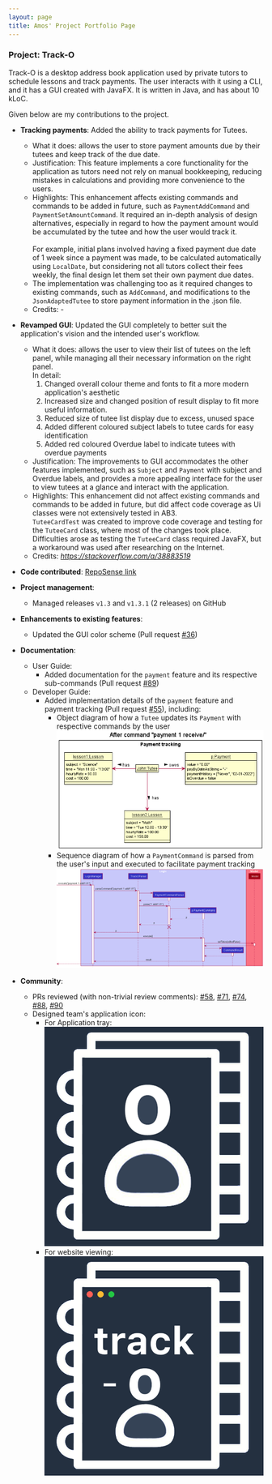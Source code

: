 ```yaml
---
layout: page
title: Amos' Project Portfolio Page
---
```


### Project: Track-O

Track-O is a desktop address book application used by private tutors to schedule lessons and track payments. The user interacts with it using a CLI, and it has a GUI created with JavaFX. It is written in Java, and has about 10 kLoC.

Given below are my contributions to the project.

* **Tracking payments**: Added the ability to track payments for Tutees.
  * What it does: allows the user to store payment amounts due by their tutees and keep track of the due date.
  * Justification: This feature implements a core functionality for the application as tutors need not rely on manual bookkeeping, reducing mistakes in calculations and providing more convenience to the users.
  * Highlights: This enhancement affects existing commands and commands to be added in future, such as `PaymentAddCommand` and `PaymentSetAmountCommand`.
  It required an in-depth analysis of design alternatives, especially in regard to how the payment amount would be accumulated by the tutee and how the user would track it.
  <br><br>
  For example, initial plans involved having a fixed payment due date of 1 week since a payment was made, to be calculated automatically using `LocalDate`, but considering not all tutors collect their fees weekly, the final design let them set their own payment due dates.
  * The implementation was challenging too as it required changes to existing commands, such as `AddCommand`, and modifications to the `JsonAdaptedTutee` to store payment information in the .json file.
  * Credits: *-*

* **Revamped GUI**: Updated the GUI completely to better suit the application's vision and the intended user's workflow.
  * What it does: allows the user to view their list of tutees on the left panel, while managing all their necessary information on the right panel.
  <br> In detail:
    1. Changed overall colour theme and fonts to fit a more modern application's aesthetic
    2. Increased size and changed position of result display to fit more useful information.
    3. Reduced size of tutee list display due to excess, unused space
    4. Added different coloured subject labels to tutee cards for easy identification
    5. Added red coloured Overdue label to indicate tutees with overdue payments
  * Justification: The improvements to GUI accommodates the other features implemented, such as `Subject` and `Payment` with subject and Overdue labels,
  and provides a more appealing interface for the user to view tutees at a glance and interact with the application.
  * Highlights: This enhancement did not affect existing commands and commands to be added in future, but did affect code coverage as Ui classes were not extensively tested in AB3.
  <br> `TuteeCardTest` was created to improve code coverage and testing for the `TuteeCard` class, where most of the changes took place.
  Difficulties arose as testing the `TuteeCard` class required JavaFX, but a workaround was used after researching on the Internet.
  * Credits: *https://stackoverflow.com/a/38883519*

* **Code contributed**: [RepoSense link](https://nus-cs2103-ay2122s1.github.io/tp-dashboard/?search=&sort=groupTitle&sortWithin=title&timeframe=commit&mergegroup=&groupSelect=groupByRepos&breakdown=true&checkedFileTypes=docs~functional-code~test-code~other&since=2021-09-17&tabOpen=true&tabType=authorship&tabAuthor=atyhamos&tabRepo=AY2122S1-CS2103T-F12-3%2Ftp%5Bmaster%5D&authorshipIsMergeGroup=false&authorshipFileTypes=docs~functional-code~test-code~other&authorshipIsBinaryFileTypeChecked=false)

* **Project management**:
  * Managed releases `v1.3` and `v1.3.1` (2 releases) on GitHub

* **Enhancements to existing features**:
  * Updated the GUI color scheme (Pull request [\#36](https://github.com/AY2122S1-CS2103T-F12-3/tp/pull/36))

* **Documentation**:
  * User Guide:
    * Added documentation for the `payment` feature and its respective sub-commands (Pull request [\#89](https://github.com/AY2122S1-CS2103T-F12-3/tp/pull/89))
  * Developer Guide:
    * Added implementation details of the `payment` feature and payment tracking (Pull request [\#55](https://github.com/AY2122S1-CS2103T-F12-3/tp/pull/55)), including:
      * Object diagram of how a `Tutee` updates its `Payment` with respective commands by the user
      <br>![](../images/PaymentTracking6.png)
      * Sequence diagram of how a `PaymentCommand` is parsed from the user's input and executed to facilitate payment tracking
      <br>![](../images/PaymentSequenceDiagram.png)

* **Community**:
  * PRs reviewed (with non-trivial review comments): [\#58](https://github.com/AY2122S1-CS2103T-F12-3/tp/pull/58),
  [\#71](https://github.com/AY2122S1-CS2103T-F12-3/tp/pull/71),
  [\#74](https://github.com/AY2122S1-CS2103T-F12-3/tp/pull/74),
  [\#88](https://github.com/AY2122S1-CS2103T-F12-3/tp/pull/88),
  [\#90](https://github.com/AY2122S1-CS2103T-F12-3/tp/pull/90)
  * Designed team's application icon:
    * For Application tray: ![Application tray](../../src/main/resources/images/tracko_logo.png)
    * For website viewing:![For website](../images/tracko_logo_docs.png)

